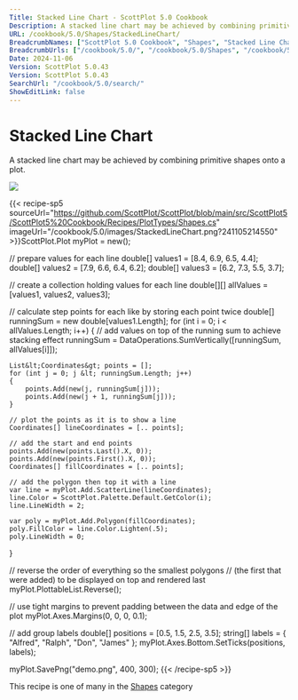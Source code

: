 ```yaml
---
Title: Stacked Line Chart - ScottPlot 5.0 Cookbook
Description: A stacked line chart may be achieved by combining primitive shapes onto a plot.
URL: /cookbook/5.0/Shapes/StackedLineChart/
BreadcrumbNames: ["ScottPlot 5.0 Cookbook", "Shapes", "Stacked Line Chart"]
BreadcrumbUrls: ["/cookbook/5.0/", "/cookbook/5.0/Shapes", "/cookbook/5.0/Shapes/StackedLineChart"]
Date: 2024-11-06
Version: ScottPlot 5.0.43
Version: ScottPlot 5.0.43
SearchUrl: "/cookbook/5.0/search/"
ShowEditLink: false
---
```



<div class='d-flex align-items-center mt-5'>
<h1 class='me-2 text-dark my-0 border-0'>Stacked Line Chart</h1>
</div>

A stacked line chart may be achieved by combining primitive shapes onto a plot.

[![](/cookbook/5.0/images/StackedLineChart.png?241105214550)](/cookbook/5.0/images/StackedLineChart.png?241105214550)

{{< recipe-sp5 sourceUrl="https://github.com/ScottPlot/ScottPlot/blob/main/src/ScottPlot5/ScottPlot5%20Cookbook/Recipes/PlotTypes/Shapes.cs" imageUrl="/cookbook/5.0/images/StackedLineChart.png?241105214550" >}}ScottPlot.Plot myPlot = new();

// prepare values for each line
double[] values1 = [8.4, 6.9, 6.5, 4.4];
double[] values2 = [7.9, 6.6, 6.4, 6.2];
double[] values3 = [6.2, 7.3, 5.5, 3.7];

// create a collection holding values for each line
double[][] allValues = [values1, values2, values3];

// calculate step points for each like by storing each point twice
double[] runningSum = new double[values1.Length];
for (int i = 0; i &lt; allValues.Length; i++)
{
    // add values on top of the running sum to achieve stacking effect
    runningSum = DataOperations.SumVertically([runningSum, allValues[i]]);

    List&lt;Coordinates&gt; points = [];
    for (int j = 0; j &lt; runningSum.Length; j++)
    {
        points.Add(new(j, runningSum[j]));
        points.Add(new(j + 1, runningSum[j]));
    }

    // plot the points as it is to show a line
    Coordinates[] lineCoordinates = [.. points];

    // add the start and end points
    points.Add(new(points.Last().X, 0));
    points.Add(new(points.First().X, 0));
    Coordinates[] fillCoordinates = [.. points];

    // add the polygon then top it with a line
    var line = myPlot.Add.ScatterLine(lineCoordinates);
    line.Color = ScottPlot.Palette.Default.GetColor(i);
    line.LineWidth = 2;

    var poly = myPlot.Add.Polygon(fillCoordinates);
    poly.FillColor = line.Color.Lighten(.5);
    poly.LineWidth = 0;
}

// reverse the order of everything so the smallest polygons
// (the first that were added) to be displayed on top and rendered last
myPlot.PlottableList.Reverse();

// use tight margins to prevent padding between the data and edge of the plot
myPlot.Axes.Margins(0, 0, 0, 0.1);

// add group labels
double[] positions = [0.5, 1.5, 2.5, 3.5];
string[] labels = { "Alfred", "Ralph", "Don", "James" };
myPlot.Axes.Bottom.SetTicks(positions, labels);

myPlot.SavePng("demo.png", 400, 300);
{{< /recipe-sp5 >}}

<div class='my-5 text-center'>This recipe is one of many in the <a href='/cookbook/5.0/Shapes'>Shapes</a> category</div>


